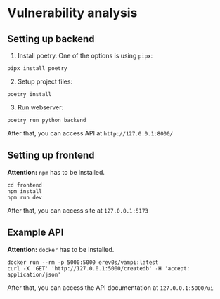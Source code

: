 # Vulnerability analysis

## Setting up backend

1. Install poetry. One of the options is using `pipx`:

```shell
pipx install poetry
```

2. Setup project files:

```shell
poetry install
```

3. Run webserver:

```shell
poetry run python backend
```

After that, you can access API at `http://127.0.0.1:8000/`

## Setting up frontend

**Attention:** `npm` has to be installed.

```shell
cd frontend
npm install
npm run dev
```

After that, you can access site at `127.0.0.1:5173`

## Example API

**Attention:** `docker` has to be installed.

```shell
docker run --rm -p 5000:5000 erev0s/vampi:latest
curl -X 'GET' 'http://127.0.0.1:5000/createdb' -H 'accept: application/json'
```

After that, you can access the API documentation at `127.0.0.1:5000/ui`
